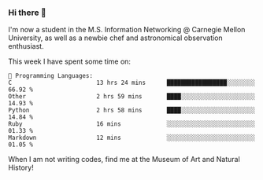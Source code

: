 ### Hi there 👋

I'm now a student in the M.S. Information Networking @ Carnegie Mellon University, as well as a newbie chef and astronomical observation enthusiast. 



<!--START_SECTION:waka-->
This week I have spent some time on: 

```text
💬 Programming Languages: 
C                        13 hrs 24 mins      █████████████████░░░░░░░░   66.92 % 
Other                    2 hrs 59 mins       ████░░░░░░░░░░░░░░░░░░░░░   14.93 % 
Python                   2 hrs 58 mins       ████░░░░░░░░░░░░░░░░░░░░░   14.84 % 
Ruby                     16 mins             ░░░░░░░░░░░░░░░░░░░░░░░░░   01.33 % 
Markdown                 12 mins             ░░░░░░░░░░░░░░░░░░░░░░░░░   01.05 % 
```


<!--END_SECTION:waka-->

When I am not writing codes, find me at the Museum of Art and Natural History!
